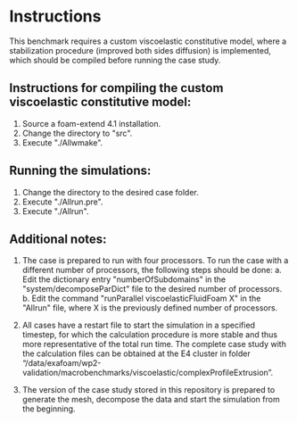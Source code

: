 # Instructions

This benchmark requires a custom viscoelastic constitutive model, where a stabilization procedure (improved both sides diffusion) is implemented, which should be compiled before running the case study.

## Instructions for compiling the custom viscoelastic constitutive model:

1. Source a foam-extend 4.1 installation.
2. Change the directory to "src".
2. Execute "./Allwmake".

## Running the simulations:

1. Change the directory to the desired case folder.
2. Execute "./Allrun.pre".
3. Execute "./Allrun".

## Additional notes:

1. The case is prepared to run with four processors. To run the case with a different number of processors, the following steps should be done:
      a. Edit the dictionary entry "numberOfSubdomains" in the "system/decomposeParDict" file to the desired number of processors.
      b. Edit the command "runParallel viscoelasticFluidFoam X" in the "Allrun" file, where X is the previously defined number of processors.

2. All cases have a restart file to start the simulation in a specified timestep, for which the calculation procedure is more stable and thus more representative of the total run time. The complete case study with the calculation files can be obtained at the E4 cluster in folder “/data/exafoam/wp2-validation/macrobenchmarks/viscoelastic/complexProfileExtrusion”.

3. The version of the case study stored in this repository is prepared to generate the mesh, decompose the data and start the simulation from the beginning.
